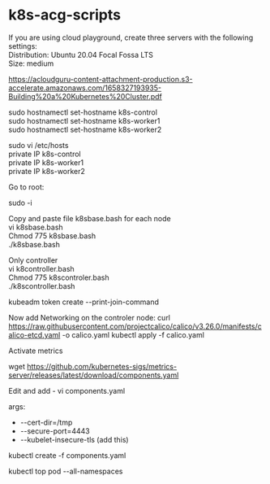 # k8s-acg-scripts

If you are using cloud playground, create three servers with the following settings:  
Distribution: Ubuntu 20.04 Focal Fossa LTS  
Size: medium  
  
https://acloudguru-content-attachment-production.s3-accelerate.amazonaws.com/1658327193935-Building%20a%20Kubernetes%20Cluster.pdf  
  
sudo hostnamectl set-hostname k8s-control  
sudo hostnamectl set-hostname k8s-worker1  
sudo hostnamectl set-hostname k8s-worker2  

sudo vi /etc/hosts  
private IP    k8s-control  
private IP    k8s-worker1  
private IP    k8s-worker2  

Go to root:

sudo -i

Copy and paste file k8sbase.bash for each node  
vi k8sbase.bash  
Chmod 775 k8sbase.bash  
./k8sbase.bash  
  
Only controller  
vi k8controller.bash  
Chmod 775 k8scontroler.bash  
./k8scontroller.bash  
  
kubeadm token create --print-join-command  

Now add Networking on the controler node:
curl https://raw.githubusercontent.com/projectcalico/calico/v3.26.0/manifests/calico-etcd.yaml -o calico.yaml
kubectl apply -f calico.yaml

Activate metrics  
  
  wget  https://github.com/kubernetes-sigs/metrics-server/releases/latest/download/components.yaml  
  
Edit and add - vi components.yaml  
  
args:  
  - --cert-dir=/tmp  
  - --secure-port=4443  
  - --kubelet-insecure-tls  (add this)  
  
kubectl create -f components.yaml  
  
kubectl top pod --all-namespaces  
